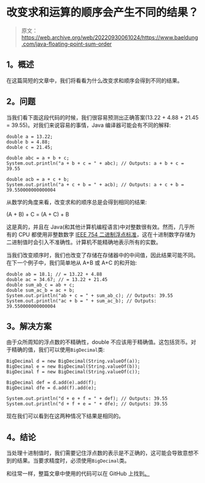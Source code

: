 # 改变求和运算的顺序会产生不同的结果？

> 原文：<https://web.archive.org/web/20220930061024/https://www.baeldung.com/java-floating-point-sum-order>

## 1。概述

在这篇简短的文章中，我们将看看为什么改变求和顺序会得到不同的结果。

## 2。问题

当我们看下面这段代码的时候，我们很容易预测出正确答案(13.22 + 4.88 + 21.45 = 39.55)。对我们来说容易的事情，Java 编译器可能会有不同的解释:

```
double a = 13.22;
double b = 4.88;
double c = 21.45;

double abc = a + b + c;
System.out.println("a + b + c = " + abc); // Outputs: a + b + c = 39.55

double acb = a + c + b;
System.out.println("a + c + b = " + acb); // Outputs: a + c + b = 39.550000000000004 
```

从数学的角度来看，改变求和的顺序总是会得到相同的结果:

(A + B) + C = (A + C) + B

这是真的，并且在 Java(和其他计算机编程语言)中对整数很有效。然而，几乎所有的 CPU 都使用非整数数字 [IEEE 754 二进制浮点标准](https://web.archive.org/web/20221126215908/https://en.wikipedia.org/wiki/IEEE_floating_point)，这在十进制数字存储为二进制值时会引入不准确性。计算机不能精确地表示所有的实数。

当我们改变顺序时，我们也改变了存储在存储器中的中间值，因此结果可能不同。在下一个例子中，我们简单地从 A+B 或 A+C 的和开始:

```
double ab = 18.1; // = 13.22 + 4.88
double ac = 34.67; // = 13.22 + 21.45
double sum_ab_c = ab + c;
double sum_ac_b = ac + b;
System.out.println("ab + c = " + sum_ab_c); // Outputs: 39.55
System.out.println("ac + b = " + sum_ac_b); // Outputs: 39.550000000000004 
```

## 3。解决方案

由于众所周知的浮点数的不精确性，double 不应该用于精确值。这包括货币。对于精确的值，我们可以使用`BigDecimal`类:

```
BigDecimal d = new BigDecimal(String.valueOf(a));
BigDecimal e = new BigDecimal(String.valueOf(b));
BigDecimal f = new BigDecimal(String.valueOf(c));

BigDecimal def = d.add(e).add(f);
BigDecimal dfe = d.add(f).add(e);

System.out.println("d + e + f = " + def); // Outputs: 39.55
System.out.println("d + f + e = " + dfe); // Outputs: 39.55 
```

现在我们可以看到在这两种情况下结果是相同的。

## 4。结论

当处理十进制值时，我们需要记住浮点数的表示是不正确的，这可能会导致意想不到的结果。当要求精度时，必须使用`BigDecimal`类。

和往常一样，整篇文章中使用的代码可以在 GitHub 上找到[。](https://web.archive.org/web/20221126215908/https://github.com/eugenp/tutorials/tree/master/core-java-modules/core-java-numbers)